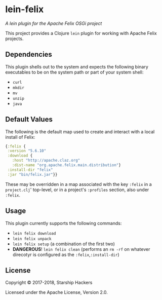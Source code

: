 # lein-felix

*A lein plugin for the Apache Felix OSGi project*

This project provides a Clojure `lein` plugin for working with Apache Felix
projects.


## Dependencies

This plugin shells out to the system and expects the following binary
executables to be on the system path or part of your system shell:

* `curl`
* `mkdir`
* `mv`
* `unzip`
* `java`


## Default Values

The following is the default map used to create and interact with a local
install of Felix:

```clj
{:felix {
 :version "5.6.10"
 :download {
   :host "http://apache.claz.org"
   :dist-name "org.apache.felix.main.distribution"}
 :install-dir "felix"
 :jar "bin/felix.jar"}}
```

These may be overridden in a map associated with the key `:felix` in a
`project.clj`' top-level, or in a project's `:profiles` section, also under
`:felix`.


## Usage

This plugin currently supports the following commands:

* `lein felix download`
* `lein felix unpack`
* `lein felix setup` (a combination of the first two)
* **DANGEROUS**! `lein felix clean` (performs an `rm -rf` on whatever direcotyr
  is configured as the `:felix`,`:install-dir`)


## License

Copyright © 2017-2018, Starship Hackers

Licensed under the Apache License, Version 2.0.

